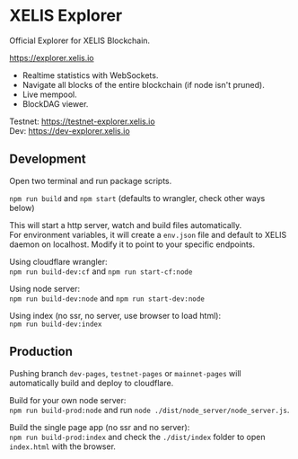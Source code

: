 # XELIS Explorer

Official Explorer for XELIS Blockchain.

<https://explorer.xelis.io>  

- Realtime statistics with WebSockets.
- Navigate all blocks of the entire blockchain (if node isn't pruned).
- Live mempool.
- BlockDAG viewer.

Testnet: <https://testnet-explorer.xelis.io>  
Dev: <https://dev-explorer.xelis.io>  

## Development

Open two terminal and run package scripts.

`npm run build` and `npm start` (defaults to wrangler, check other ways below)

This will start a http server, watch and build files automatically.  
For environment variables, it will create a `env.json` file and default to XELIS daemon on localhost. Modify it to point to your specific endpoints.  

Using cloudflare wrangler:  
`npm run build-dev:cf` and `npm run start-cf:node`

Using node server:  
`npm run build-dev:node` and `npm run start-dev:node`

Using index (no ssr, no server, use browser to load html):  
`npm run build-dev:index`

## Production

Pushing branch `dev-pages`, `testnet-pages` or `mainnet-pages`
will automatically build and deploy to cloudflare.

Build for your own node server:  
`npm run build-prod:node` and run `node ./dist/node_server/node_server.js`.

Build the single page app (no ssr and no server):  
`npm run build-prod:index` and check the `./dist/index` folder to open `index.html` with the browser.

